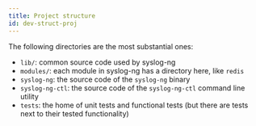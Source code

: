 ```yaml
---
title: Project structure
id: dev-struct-proj
---
```


The following directories are the most substantial ones:

* `lib/`: common source code used by syslog-ng
* `modules/`: each module in syslog-ng has a directory here, like `redis`
* `syslog-ng`: the source code of the `syslog-ng` binary
* `syslog-ng-ctl`: the source code of the `syslog-ng-ctl` command line utility
* `tests`: the home of unit tests and functional tests (but there are tests next to their tested functionality)

